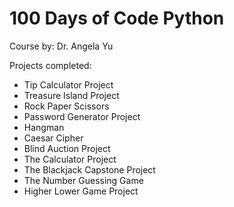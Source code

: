 # 100 Days of Code Python

Course by: Dr. Angela Yu


Projects completed:

- Tip Calculator Project
- Treasure Island Project
- Rock Paper Scissors
- Password Generator Project
- Hangman
- Caesar Cipher
- Blind Auction Project
- The Calculator Project
- The Blackjack Capstone Project
- The Number Guessing Game
- Higher Lower Game Project
